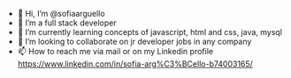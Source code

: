 - 👋 Hi, I’m @sofiaarguello
- 👀 I’m a full stack developer
- 🌱 I’m currently learning concepts of javascript, html and css, java, mysql
- 💞️ I’m looking to collaborate on jr developer jobs in any company
- 📫 How to reach me via mail or on my Linkedin profile https://www.linkedin.com/in/sofia-arg%C3%BCello-b74003165/

<!---
sofiaarguello/sofiaarguello is a ✨ special ✨ repository because its `README.md` (this file) appears on your GitHub profile.
You can click the Preview link to take a look at your changes.
--->
